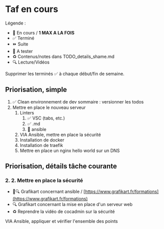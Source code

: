 # Taf en cours

Légende :

- 🚀  En cours / **1 MAX A LA FOIS**
- ✅  Terminé
- ⏩ Suite
- 📌 A tester
- ♻️  Contenus/notes dans TODO_details_shame.md
- 🔍  Lecture/Vidéos

Supprimer les terminés ✅ à chaque début/fin de semaine.

## Priorisation, simple

1. ✅ Clean environnement de dev sommaire : versionner les todos
2. Mettre en place le nouveau serveur
   1. Linters
      1. ✅ VSC (tabs, etc.)
      2. ✅ .md
      3. 📌 ansible
   2. VIA Ansible, mettre en place la sécurité
   3. Installation de docker
   4. Installation de traefik
   5. Mettre en place un nginx hello world sur un DNS

## Priorisation, détails tâche courante

### 2. 2. Mettre en place la sécurité

- 🚀🔍 Grafikart concernant ansible / [https://www.grafikart.fr/formations](https://www.grafikart.fr/formations)
- 🔍 Grafikart concernant la mise en place d'un serveur web
- ♻️ Reprendre la vidéo de cocadmin sur la sécurité

VIA Ansible, appliquer et vérifier l'ensemble des points
